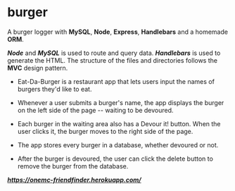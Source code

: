 # burger

A burger logger with **MySQL**, **Node**, **Express**, **Handlebars** and a homemade **ORM**.

***Node*** and ***MySQL*** is used to route and query data. ***Handlebars*** is used to generate the HTML. The structure of the files and directories follows the **MVC** design pattern. 

* Eat-Da-Burger is a restaurant app that lets users input the names of burgers they'd like to eat.

* Whenever a user submits a burger's name, the app displays the burger on the left side of the page -- waiting to be devoured.

* Each burger in the waiting area also has a Devour it! button. When the user clicks it, the burger moves to the right side of the page.

* The app stores every burger in a database, whether devoured or not.

* After the burger is devoured, the user can click the delete button to remove the burger from the database.

***https://onemc-friendfinder.herokuapp.com/***